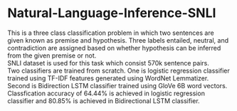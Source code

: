 # Natural-Language-Inference-SNLI
This is a three class classification problem in which two sentences are given known as premise and hypothesis. Three labels entailed, neutral, and contradiction are 
assigned based on whether hypothesis can be inferred from the given premise or not.<br />
SNLI dataset is used for this task which consist 570k sentence pairs.<br />
Two classifiers are trained from scratch.
One is logistic regression classifier trained using TF-IDF features generated using WordNet Lemmatizer.
Second is Bidirection LSTM classifier trained using GloVe 6B word vectors.
Classfication accuracy of 64.44% is achieved in logistic regression classifier and 80.85% is achieved in Bidirectional LSTM classifier.
